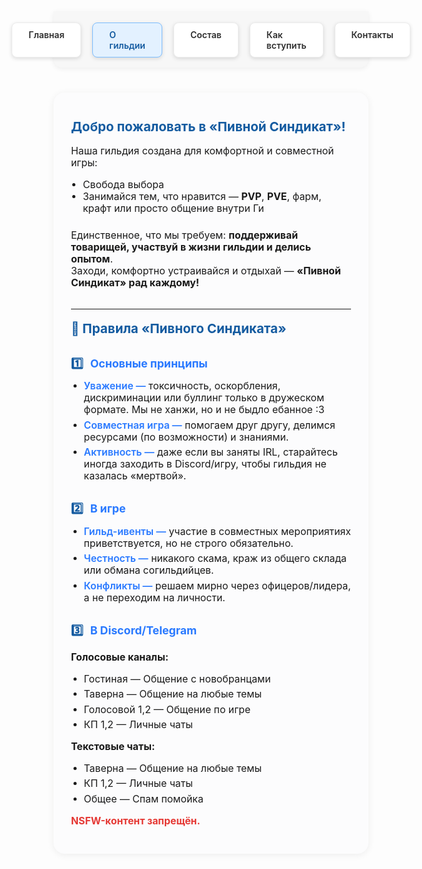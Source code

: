 <style>
.menu-nav {
  display: flex; 
  justify-content: center; 
  gap: 18px; 
  background: #f7f7f7; 
  padding: 18px 0 16px 0; 
  border-radius: 0 0 14px 14px; 
  box-shadow: 0 2px 8px #0001;
  margin-bottom: 40px;
  max-width: 700px;
  margin-left: auto;
  margin-right: auto;
}
.menu-btn {
  background: #fff;
  color: #2d2d2d;
  font-weight: 600;
  border-radius: 8px;
  padding: 10px 26px;
  text-decoration: none;
  transition: background 0.18s, box-shadow 0.18s, color 0.18s;
  box-shadow: 0 2px 6px #0002;
  border: 1px solid #ececec;
  display: inline-block;
}
.menu-btn:hover, .menu-btn:focus {
  background: #ffda73;
  border-color: #f3c143;
  color: #222;
  outline: none;
}
.menu-btn.active {
  background: #e3f1ff;
  border-color: #7dbdff;
  color: #145ba0;
}
.about-wrap {
  max-width: 700px;
  margin: 0 auto 36px auto;
  background: #fcfcfd;
  border-radius: 18px;
  box-shadow: 0 2px 12px #0001;
  padding: 32px 28px 28px 28px;
  font-size: 1.13em;
}
.about-wrap h2 {
  margin-top: 0.5em;
  color: #145ba0;
  font-size: 1.3em;
}
.about-list {
  margin: 0.5em 0 1.5em 0;
  padding-left: 1.2em;
}
.about-rule-title {
  font-weight: 700;
  font-size: 1.12em;
  margin: 1.7em 0 0.3em 0;
  color: #2979ff;
}
.rule-list {
  margin: 0.6em 0 0.7em 0;
  padding-left: 1.3em;
}
.rule-list li {
  margin-bottom: 0.35em;
}
.rule-label {
  font-weight: 600;
  color: #2979ff;
}
.rule-num {
  font-weight: 700;
  color: #145ba0;
  margin-right: 7px;
}
</style>

<!-- Меню -->
<div class="menu-nav">
  <a href="/Beer-Syndicate/index" class="menu-btn">Главная</a>
  <a href="/Beer-Syndicate/about" class="menu-btn active">О гильдии</a>
  <a href="/Beer-Syndicate/members" class="menu-btn">Состав</a>
  <a href="/Beer-Syndicate/recruit" class="menu-btn">Как вступить</a>
  <a href="/Beer-Syndicate/contacts" class="menu-btn">Контакты</a>
</div>

<!-- Основной блок -->
<div class="about-wrap">

<h2>Добро пожаловать в «Пивной Синдикат»!</h2>
<p>Наша гильдия создана для комфортной и совместной игры:</p>
<ul class="about-list">
  <li>Свобода выбора</li>
  <li>Занимайся тем, что нравится — <b>PVP</b>, <b>PVE</b>, фарм, крафт или просто общение внутри Ги</li>
</ul>
<p>Единственное, что мы требуем: <b>поддерживай товарищей, участвуй в жизни гильдии и делись опытом</b>.<br>
Заходи, комфортно устраивайся и отдыхай — <b>«Пивной Синдикат» рад каждому!</b></p>
<hr style="margin:2em 0 1.2em 0;">
<h2>📜 Правила «Пивного Синдиката»</h2>
<div class="about-rule-title"><span class="rule-num">1️⃣</span> Основные принципы</div>
<ul class="rule-list">
  <li><span class="rule-label">Уважение —</span> токсичность, оскорбления, дискриминации или буллинг только в дружеском формате. Мы не ханжи, но и не быдло ебанное :3</li>
  <li><span class="rule-label">Совместная игра —</span> помогаем друг другу, делимся ресурсами (по возможности) и знаниями.</li>
  <li><span class="rule-label">Активность —</span> даже если вы заняты IRL, старайтесь иногда заходить в Discord/игру, чтобы гильдия не казалась «мертвой».</li>
</ul>
<div class="about-rule-title"><span class="rule-num">2️⃣</span> В игре</div>
<ul class="rule-list">
  <li><span class="rule-label">Гильд-ивенты —</span> участие в совместных мероприятиях приветствуется, но не строго обязательно.</li>
  <li><span class="rule-label">Честность —</span> никакого скама, краж из общего склада или обмана согильдийцев.</li>
  <li><span class="rule-label">Конфликты —</span> решаем мирно через офицеров/лидера, а не переходим на личности.</li>
</ul>
<div class="about-rule-title"><span class="rule-num">3️⃣</span> В Discord/Telegram</div>
<p><b>Голосовые каналы:</b></p>
<ul class="rule-list">
  <li>Гостиная — Общение с новобранцами</li>
  <li>Таверна — Общение на любые темы</li>
  <li>Голосовой 1,2 — Общение по игре</li>
  <li>КП 1,2 — Личные чаты</li>
</ul>
<p><b>Текстовые чаты:</b></p>
<ul class="rule-list">
  <li>Таверна — Общение на любые темы</li>
  <li>КП 1,2 — Личные чаты</li>
  <li>Общее — Спам помойка</li>
</ul>
<p>
  <b style="color:#e53935;">NSFW-контент запрещён.</b>
</p>
</div>
